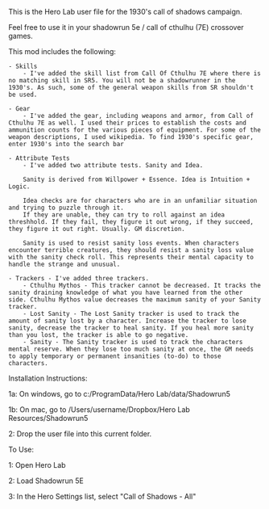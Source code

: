 This is the Hero Lab user file for the 1930's call of shadows campaign. 

Feel free to use it in your shadowrun 5e / call of cthulhu (7E) crossover games.

This mod includes the following:

	- Skills 
		- I've added the skill list from Call Of Cthulhu 7E where there is no matching skill in SR5. You will not be a shadowrunner in the 1930's. As such, some of the general weapon skills from SR shouldn't be used. 

	- Gear 
		- I've added the gear, including weapons and armor, from Call of Cthulhu 7E as well. I used their prices to establish the costs and ammunition counts for the various pieces of equipment. For some of the weapon descriptions, I used wikipedia. To find 1930's specific gear, enter 1930's into the search bar

	- Attribute Tests 
		- I've added two attribute tests. Sanity and Idea. 
	
		Sanity is derived from Willpower + Essence. Idea is Intuition + Logic.  

		Idea checks are for characters who are in an unfamiliar situation and trying to puzzle through it. 
		If they are unable, they can try to roll against an idea threshhold. If they fail, they figure it out wrong, if they succeed, they figure it out right. Usually. GM discretion. 

		Sanity is used to resist sanity loss events. When characters encounter terrible creatures, they should resist a sanity loss value with the sanity check roll. This represents their mental capacity to handle the strange and unusual. 

	- Trackers - I've added three trackers.
		- Cthulhu Mythos - This tracker cannot be decreased. It tracks the sanity draining knowledge of what you have learned from the other side. Cthulhu Mythos value decreases the maximum sanity of your Sanity tracker.
		- Lost Sanity - The Lost Sanity tracker is used to track the amount of sanity lost by a character. Increase the tracker to lose sanity, decrease the tracker to heal sanity. If you heal more sanity than you lost, the tracker is able to go negative.
		- Sanity - The Sanity tracker is used to track the characters mental reserve. When they lose too much sanity at once, the GM needs to apply temporary or permanent insanities (to-do) to those characters. 


Installation Instructions:

1a: On windows, go to c:/ProgramData/Hero Lab/data/Shadowrun5

1b: On mac, go to /Users/username/Dropbox/Hero Lab Resources/Shadowrun5

2: Drop the user file into this current folder.

To Use:

1: Open Hero Lab

2: Load Shadowrun 5E

3: In the Hero Settings list, select "Call of Shadows - All"